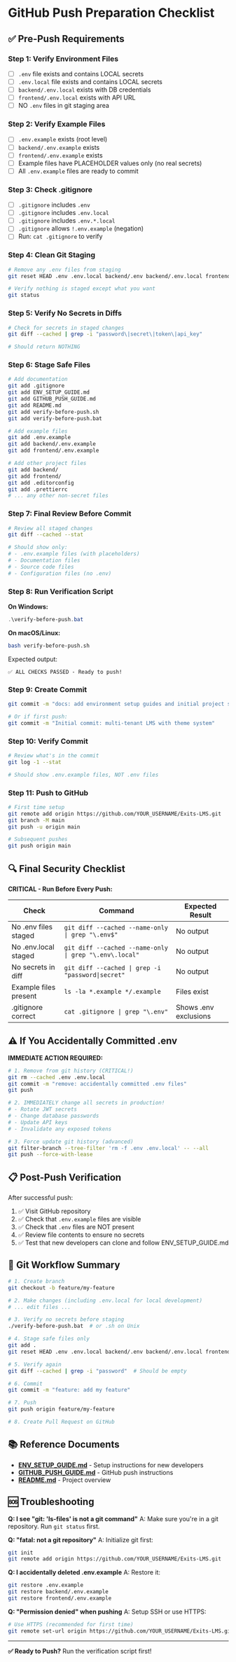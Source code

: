 # GitHub Push Preparation Checklist

## ✅ Pre-Push Requirements

### Step 1: Verify Environment Files
- [ ] `.env` file exists and contains LOCAL secrets
- [ ] `.env.local` file exists and contains LOCAL secrets
- [ ] `backend/.env.local` exists with DB credentials
- [ ] `frontend/.env.local` exists with API URL
- [ ] NO `.env` files in git staging area

### Step 2: Verify Example Files
- [ ] `.env.example` exists (root level)
- [ ] `backend/.env.example` exists
- [ ] `frontend/.env.example` exists
- [ ] Example files have PLACEHOLDER values only (no real secrets)
- [ ] All `.env.example` files are ready to commit

### Step 3: Check .gitignore
- [ ] `.gitignore` includes `.env`
- [ ] `.gitignore` includes `.env.local`
- [ ] `.gitignore` includes `.env.*.local`
- [ ] `.gitignore` allows `!.env.example` (negation)
- [ ] Run: `cat .gitignore` to verify

### Step 4: Clean Git Staging
```bash
# Remove any .env files from staging
git reset HEAD .env .env.local backend/.env backend/.env.local frontend/.env frontend/.env.local

# Verify nothing is staged except what you want
git status
```

### Step 5: Verify No Secrets in Diffs
```bash
# Check for secrets in staged changes
git diff --cached | grep -i "password\|secret\|token\|api_key"

# Should return NOTHING
```

### Step 6: Stage Safe Files
```bash
# Add documentation
git add .gitignore
git add ENV_SETUP_GUIDE.md
git add GITHUB_PUSH_GUIDE.md
git add README.md
git add verify-before-push.sh
git add verify-before-push.bat

# Add example files
git add .env.example
git add backend/.env.example
git add frontend/.env.example

# Add other project files
git add backend/
git add frontend/
git add .editorconfig
git add .prettierrc
# ... any other non-secret files
```

### Step 7: Final Review Before Commit
```bash
# Review all staged changes
git diff --cached --stat

# Should show only:
# - .env.example files (with placeholders)
# - Documentation files
# - Source code files
# - Configuration files (no .env)
```

### Step 8: Run Verification Script
**On Windows:**
```powershell
.\verify-before-push.bat
```

**On macOS/Linux:**
```bash
bash verify-before-push.sh
```

Expected output:
```
✅ ALL CHECKS PASSED - Ready to push!
```

### Step 9: Create Commit
```bash
git commit -m "docs: add environment setup guides and initial project structure"

# Or if first push:
git commit -m "Initial commit: multi-tenant LMS with theme system"
```

### Step 10: Verify Commit
```bash
# Review what's in the commit
git log -1 --stat

# Should show .env.example files, NOT .env files
```

### Step 11: Push to GitHub
```bash
# First time setup
git remote add origin https://github.com/YOUR_USERNAME/Exits-LMS.git
git branch -M main
git push -u origin main

# Subsequent pushes
git push origin main
```

## 🔍 Final Security Checklist

**CRITICAL - Run Before Every Push:**

| Check | Command | Expected Result |
|-------|---------|-----------------|
| No .env files staged | `git diff --cached --name-only \| grep "\.env$"` | No output |
| No .env.local staged | `git diff --cached --name-only \| grep "\.env\.local"` | No output |
| No secrets in diff | `git diff --cached \| grep -i "password\|secret"` | No output |
| Example files present | `ls -la *.example */.example` | Files exist |
| .gitignore correct | `cat .gitignore \| grep "\.env"` | Shows .env exclusions |

## ⚠️ If You Accidentally Committed .env

**IMMEDIATE ACTION REQUIRED:**

```bash
# 1. Remove from git history (CRITICAL!)
git rm --cached .env .env.local
git commit -m "remove: accidentally committed .env files"
git push

# 2. IMMEDIATELY change all secrets in production!
# - Rotate JWT secrets
# - Change database passwords
# - Update API keys
# - Invalidate any exposed tokens

# 3. Force update git history (advanced)
git filter-branch --tree-filter 'rm -f .env .env.local' -- --all
git push --force-with-lease
```

## 📋 Post-Push Verification

After successful push:

1. ✅ Visit GitHub repository
2. ✅ Check that `.env.example` files are visible
3. ✅ Check that `.env` files are NOT present
4. ✅ Review file contents to ensure no secrets
5. ✅ Test that new developers can clone and follow ENV_SETUP_GUIDE.md

## 🎯 Git Workflow Summary

```bash
# 1. Create branch
git checkout -b feature/my-feature

# 2. Make changes (including .env.local for local development)
# ... edit files ...

# 3. Verify no secrets before staging
./verify-before-push.bat  # or .sh on Unix

# 4. Stage safe files only
git add .
git reset HEAD .env .env.local backend/.env backend/.env.local frontend/.env frontend/.env.local

# 5. Verify again
git diff --cached | grep -i "password"  # Should be empty

# 6. Commit
git commit -m "feature: add my feature"

# 7. Push
git push origin feature/my-feature

# 8. Create Pull Request on GitHub
```

## 📚 Reference Documents

- **[ENV_SETUP_GUIDE.md](./ENV_SETUP_GUIDE.md)** - Setup instructions for new developers
- **[GITHUB_PUSH_GUIDE.md](./GITHUB_PUSH_GUIDE.md)** - GitHub push instructions
- **[README.md](./README.md)** - Project overview

## 🆘 Troubleshooting

**Q: I see "git: 'ls-files' is not a git command"**
A: Make sure you're in a git repository. Run `git status` first.

**Q: "fatal: not a git repository"**
A: Initialize git first:
```bash
git init
git remote add origin https://github.com/YOUR_USERNAME/Exits-LMS.git
```

**Q: I accidentally deleted .env.example**
A: Restore it:
```bash
git restore .env.example
git restore backend/.env.example
git restore frontend/.env.example
```

**Q: "Permission denied" when pushing**
A: Setup SSH or use HTTPS:
```bash
# Use HTTPS (recommended for first time)
git remote set-url origin https://github.com/YOUR_USERNAME/Exits-LMS.git
```

---

**✅ Ready to Push?** Run the verification script first!
